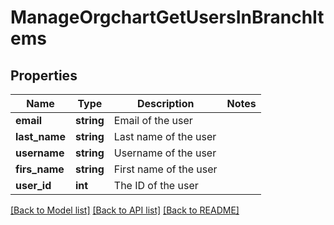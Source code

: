 # ManageOrgchartGetUsersInBranchItems

## Properties
Name | Type | Description | Notes
------------ | ------------- | ------------- | -------------
**email** | **string** | Email of the user | 
**last_name** | **string** | Last name of the user | 
**username** | **string** | Username of the user | 
**firs_name** | **string** | First name of the user | 
**user_id** | **int** | The ID of the user | 

[[Back to Model list]](../README.md#documentation-for-models) [[Back to API list]](../README.md#documentation-for-api-endpoints) [[Back to README]](../README.md)


